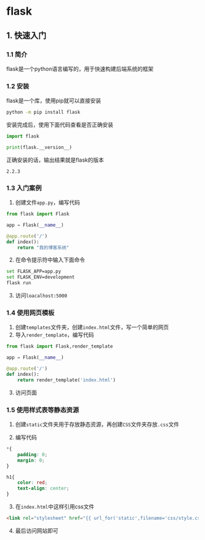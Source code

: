 # flask

## 1. 快速入门

### 1.1 简介

flask是一个python语言编写的，用于快速构建后端系统的框架

### 1.2 安装

flask是一个库，使用pip就可以直接安装

```bash
python -m pip install flask
```

安装完成后，使用下面代码查看是否正确安装

```python
import flask

print(flask.__version__)
```

正确安装的话，输出结果就是flask的版本

```
2.2.3
```

### 1.3 入门案例

1. 创建文件`app.py`，编写代码

```python
from flask import Flask

app = Flask(__name__)

@app.route('/')
def index():
    return "我的博客系统"
```

2. 在命令提示符中输入下面命令

```bash
set FLASK_APP=app.py
set FLASK_ENV=development
flask run
```

3. 访问`loacalhost:5000`

### 1.4 使用网页模板

1. 创建`templates`文件夹，创建`index.html`文件，写一个简单的网页
2. 导入`render_template`，编写代码

```python
from flask import Flask,render_template

app = Flask(__name__)

@app.route('/')
def index():
    return render_template('index.html')
```

3. 访问页面

### 1.5 使用样式表等静态资源

1. 创建`static`文件夹用于存放静态资源，再创建`CSS`文件夹存放`.css`文件

2. 编写代码

```css
*{
    padding: 0;
    margin: 0;
}

h1{
    color: red;
    text-align: center;
}
```

3. 在`index.html`中这样引用css文件

```html
<link rel="stylesheet" href="{{ url_for('static',filename='css/style.css')}}">
```

4. 最后访问网站即可